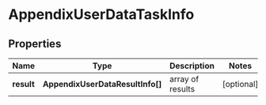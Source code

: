 # AppendixUserDataTaskInfo

## Properties

| Name | Type | Description | Notes |
|------------ | ------------- | ------------- | -------------|
**result** | **AppendixUserDataResultInfo[]** | array of results |[optional]|